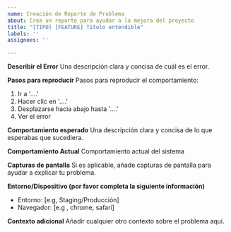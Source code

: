 ```yaml
---
name: Creación de Reporte de Problema
about: Crea un reporte para ayudar a la mejora del proyecto
title: "[TIPO] [FEATURE] Titulo entendible"
labels: ''
assignees: ''

---
```


**Describir el Error**
Una descripción clara y concisa de cuál es el error.
 
**Pasos para reproducir**
Pasos para reproducir el comportamiento:
 
1. Ir a '....'
2. Hacer clic en '....'
3. Desplazarse hacia abajo hasta '....'
4. Ver el error
 
**Comportamiento esperado**
Una descripción clara y concisa de lo que esperabas que sucediera.

**Comportamiento Actual**
Comportamiento actual del sistema
 
**Capturas de pantalla**
Si es aplicable, añade capturas de pantalla para ayudar a explicar tu problema.
 
**Entorno/Dispositivo (por favor completa la siguiente información)**
 
- Entorno: [e.g, Staging/Producción]
- Navegador: [e.g , chrome, safari]
 
**Contexto adicional**
Añadir cualquier otro contexto sobre el problema aquí.
